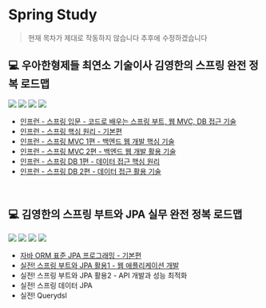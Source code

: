 # Spring Study 
> 현재 목차가 제대로 작동하지 않습니다 추후에 수정하겠습니다
## 💻 우아한형제들 최연소 기술이사 김영한의 스프링 완전 정복 로드맵  
<div align=left> 
  <img src="https://img.shields.io/badge/java-007396?style=for-the-badge&logo=Java&logoColor=white"/>  
  <img src="https://img.shields.io/badge/spring-6DB33F?style=for-the-badge&logo=spring&logoColor=white"/> 
  <img src="https://img.shields.io/badge/MVC-6DB33F?style=for-the-badge&logo=mvc&logoColor=white"/> 
  <img src="https://img.shields.io/badge/springboot-6DB33F?style=for-the-badge&logo=Spring Boot&logoColor=white"/> 
</div>  

* [인프런 - 스프링 입문 - 코드로 배우는 스프링 부트, 웹 MVC, DB 접근 기술](./spring/%EC%8A%A4%ED%94%84%EB%A7%81%20%EC%9E%85%EB%AC%B8)
* [인프런 - 스프링 핵심 원리 - 기본편](./spring/%EC%8A%A4%ED%94%84%EB%A7%81%20%ED%95%B5%EC%8B%AC%20%EC%9B%90%EB%A6%AC%20-%20%EA%B8%B0%EB%B3%B8%ED%8E%B8)
* [인프런 - 스프링 MVC 1편 - 백엔드 웹 개발 핵심 기술](./spring/%EC%8A%A4%ED%94%84%EB%A7%81%20MVC%201%ED%8E%B8%20-%20%EB%B0%B1%EC%97%94%EB%93%9C%20%EC%9B%B9%20%EA%B0%9C%EB%B0%9C%20%ED%95%B5%EC%8B%AC%20%EA%B8%B0%EC%88%A0)
* [인프런 - 스프링 MVC 2편 - 백엔드 웹 개발 활용 기술](./spring/%EC%8A%A4%ED%94%84%EB%A7%81%20MVC%202%ED%8E%B8%20-%20%EB%B0%B1%EC%97%94%EB%93%9C%20%EC%9B%B9%20%EA%B0%9C%EB%B0%9C%20%ED%99%9C%EC%9A%A9%20%EA%B8%B0%EC%88%A0)
* [인프런 - 스프링 DB 1편 - 데이터 접근 핵심 원리](./spring/%EC%8A%A4%ED%94%84%EB%A7%81%20DB%201%ED%8E%B8%20-%20%EB%8D%B0%EC%9D%B4%ED%84%B0%20%EC%A0%91%EA%B7%BC%20%ED%95%B5%EC%8B%AC%20%EC%9B%90%EB%A6%AC)
* [인프런 - 스프링 DB 2편 - 데이터 접근 활용 기술](./spring/%EC%8A%A4%ED%94%84%EB%A7%81%20DB%202%ED%8E%B8%20-%20%EB%8D%B0%EC%9D%B4%ED%84%B0%20%EC%A0%91%EA%B7%BC%20%ED%99%9C%EC%9A%A9%20%EA%B8%B0%EC%88%A0)

<br>



## 💻 김영한의 스프링 부트와 JPA 실무 완전 정복 로드맵  
<div align=left> 
  <img src="https://img.shields.io/badge/java-007396?style=for-the-badge&logo=Java&logoColor=white"/>  
  <img src="https://img.shields.io/badge/spring-6DB33F?style=for-the-badge&logo=spring&logoColor=white"/> 
  <img src="https://img.shields.io/badge/JPA-007396?style=for-the-badge&logo=mvc&logoColor=white"/> 
  <img src="https://img.shields.io/badge/springboot-6DB33F?style=for-the-badge&logo=Spring Boot&logoColor=white"/> 
</div>  

* [자바 ORM 표준 JPA 프로그래밍 - 기본편](https://github.com/tomy8964/Spring-Study/tree/master/spring%20boot%20%26%20JPA/jpa
)
* [실전! 스프링 부트와 JPA 활용1 - 웹 애플리케이션 개발](https://github.com/tomy8964/Spring-Study/tree/master/spring%20boot%20%26%20JPA/jpa%20%ED%99%9C%EC%9A%A9%201)
* 실전! 스프링 부트와 JPA 활용2 - API 개발과 성능 최적화
* 실전! 스프링 데이터 JPA
* 실전! Querydsl
